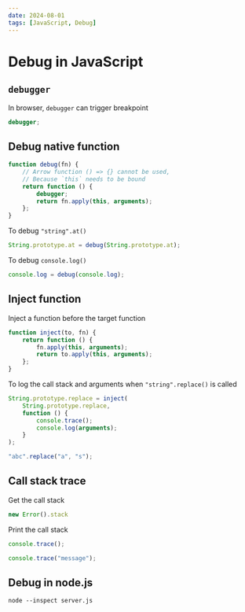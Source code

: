 ```yaml
---
date: 2024-08-01
tags: [JavaScript, Debug]
---
```


# Debug in JavaScript

<!--truncate-->

## `debugger`

In browser, `debugger` can trigger breakpoint

```js
debugger;
```

## Debug native function

```js
function debug(fn) {
    // Arrow function () => {} cannot be used,
    // Because `this` needs to be bound
    return function () {
        debugger;
        return fn.apply(this, arguments);
    };
}
```

To debug `"string".at()`

```js
String.prototype.at = debug(String.prototype.at);
```

To debug `console.log()`

```js
console.log = debug(console.log);
```

## Inject function

Inject a function before the target function

```js
function inject(to, fn) {
    return function () {
        fn.apply(this, arguments);
        return to.apply(this, arguments);
    };
}
```

To log the call stack and arguments when `"string".replace()` is called

```js
String.prototype.replace = inject(
    String.prototype.replace,
    function () {
        console.trace();
        console.log(arguments);
    }
);

"abc".replace("a", "s");
```

## Call stack trace

Get the call stack

```js
new Error().stack
```

Print the call stack

```js
console.trace();

console.trace("message");
```

## Debug in node.js

```cli
node --inspect server.js
```
